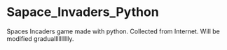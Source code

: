 # Sapace_Invaders_Python

Spaces Incaders game made with python. Collected from Internet. Will be modified gradualllllllllly.
